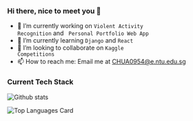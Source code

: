 ### Hi there, nice to meet you 👋


- 🔭 I’m currently working on <code>Violent Activity Recognition</code> and <code> Personal Portfolio Web App </code>
- 🌱 I’m currently learning <code>Django</code> and <code>React</code>
- 👯 I’m looking to collaborate on <code>Kaggle Competitions</code>
- 📫 How to reach me: Email me at <CHUA0954@e.ntu.edu.sg>

### Current Tech Stack


![Github stats](https://github-readme-stats.vercel.app/api?username=chuaziheng&theme=highcontrast&show_icons=true&count_private=true)

![Top Languages Card](https://github-readme-stats.vercel.app/api/top-langs/?username=chuaziheng&layout=compact)
